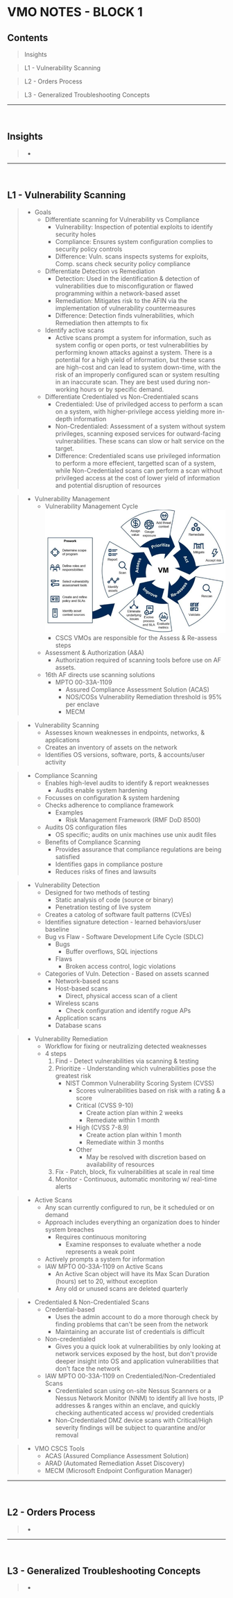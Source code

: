 VMO NOTES - BLOCK 1
===================

Contents
--------

> Insights

> L1 - Vulnerability Scanning

> L2 - Orders Process

> L3 - Generalized Troubleshooting Concepts

---

<br>

## Insights

> - 

---

<br>

## L1 - Vulnerability Scanning

> - Goals
>   - Differentiate scanning for Vulnerability vs Compliance
>       - Vulnerability: Inspection of potential exploits to identify security holes
>       - Compliance: Ensures system configuration complies to security policy controls
>       - Difference: Vuln. scans inspects systems for exploits, Comp. scans check security policy compliance
>   - Differentiate Detection vs Remediation
>       - Detection: Used in the identification & detection of vulnerabilities due to misconfiguration or flawed programming within a network-based asset
>       - Remediation: Mitigates risk to the AFIN via the implementation of vulnerability countermeasures
>       - Difference: Detection finds vulnerabilities, which Remediation then attempts to fix
>   - Identify active scans
>       - Active scans prompt a system for information, such as system config or open ports, or test vulnerabilities by performing known attacks against a system. There is a potential for a high yield of information, but these scans are high-cost and can lead to system down-time, with the risk of an improperly configured scan or system resulting in an inaccurate scan. They are best used during non-working hours or by specific demand.
>   - Differentiate Credentialed vs Non-Credentialed scans
>       - Credentialed: Use of priviledged access to perform a scan on a system, with higher-privilege access yielding more in-depth information
>       - Non-Credentialed: Assessment of a system without system privileges, scanning exposed services for outward-facing vulnerabilities. These scans can slow or halt service on the target.
>       - Difference: Credentialed scans use privileged information to perform a more effecient, targetted scan of a system, while Non-Credentialed scans can perform a scan without privileged access at the cost of lower yield of information and potential disruption of resources

> - Vulnerability Management
>   - Vulnerability Management Cycle  
>         ![image](./images/vulnerability-management-cycle.png)
>     - CSCS VMOs are responsible for the Assess & Re-assess steps
>   - Assessment & Authorization (A&A)
>       - Authorization required of scanning tools before use on AF assets.
>   - 16th AF directs use scanning solutions
>       - MPTO 00-33A-1109
>           - Assured Compliance Assessment Solution (ACAS)
>           - NOS/COSs Vulnerability Remediation threshold is 95% per enclave
>           - MECM

> - Vulnerability Scanning
>   - Assesses known weaknesses in endpoints, networks, & applications
>   - Creates an inventory of assets on the network
>   - Identifies OS versions, software, ports, & accounts/user activity

> - Compliance Scanning
>   - Enables high-level audits to identify & report weaknesses
>       - Audits enable system hardening
>   - Focusses on configuration & system hardening
>   - Checks adherence to compliance framework
>       - Examples
>           - Risk Management Framework (RMF DoD 8500)
>   - Audits OS configuration files
>       - OS specific; audits on unix machines use unix audit files
>   - Benefits of Compliance Scanning
>       - Provides assurance that compliance regulations are being satisfied
>       - Identifies gaps in compliance posture
>       - Reduces risks of fines and lawsuits

> - Vulnerability Detection
>   - Designed for two methods of testing
>       - Static analysis of code (source or binary)
>       - Penetration testing of live system
>   - Creates a catolog of software fault patterns (CVEs)
>   - Identifies signature detection - learned behaviors/user baseline
>   - Bug vs Flaw - Software Development Life Cycle (SDLC)
>       - Bugs
>           - Buffer overflows, SQL injections
>       - Flaws
>           - Broken access control, logic violations
>   - Categories of Vuln. Detection - Based on assets scanned
>       - Network-based scans
>       - Host-based scans
>           - Direct, physical access scan of a client
>       - Wireless scans
>           - Check configuration and identify rogue APs
>       - Application scans
>       - Database scans

> - Vulnerability Remediation
>   - Workflow for fixing or neutralizing detected weaknesses
>   - 4 steps
>       1. Find - Detect vulnerabilities via scanning & testing
>       2. Prioritize - Understanding which vulnerabilities pose the greatest risk
>           - NIST Common Vulnerability Scoring System (CVSS)
>               - Scores vulnerabilities based on risk with a rating & a score
>               - Critical (CVSS 9-10)
>                   - Create action plan within 2 weeks
>                   - Remediate within 1 month
>               - High (CVSS 7-8.9)
>                   - Create action plan within 1 month
>                   - Remediate within 3 months
>               - Other
>                   - May be resolved with discretion based on availability of resources
>       3. Fix - Patch, block, fix vulnerabilities at scale in real time
>       4. Monitor - Continuous, automatic monitoring w/ real-time alerts

> - Active Scans
>   - Any scan currently configured to run, be it scheduled or on demand
>   - Approach includes everything an organization does to hinder system breaches
>       - Requires continuous monitoring
>           - Examine responses to evaluate whether a node represents a weak point
>   - Actively prompts a system for information
>   - IAW MPTO 00-33A-1109 on Active Scans
>       - An Active Scan object will have its Max Scan Duration (hours) set to 20, without exception
>       - Any old or unused scans are deleted quarterly

> - Credentialed & Non-Credentialed Scans
>   - Credential-based
>       - Uses the admin account to do a more thorough check by finding problems that can't be seen from the network
>       - Maintaining an accurate list of credentials is difficult
>   - Non-credentialed
>       - Gives you a quick look at vulnerabilities by only looking at network services exposed by the host, but don't provide deeper insight into OS and application vulnerabilities that don't face the network
>   - IAW MPTO 00-33A-1109 on Credentialed/Non-Credentialed Scans
>       - Credentialed scan using on-site Nessus Scanners or a Nessus Network Monitor (NNM) to identify all live hosts, IP addresses & ranges within an enclave, and quickly checking authenticated access w/ provided credentials
>       - Non-Credentialed DMZ device scans with Critical/High severity findings will be subject to quarantine and/or removal

> - VMO CSCS Tools
>   - ACAS (Assured Compliance Assessment Solution)
>   - ARAD (Automated Remediation Asset Discovery)
>   - MECM (Microsoft Endpoint Configuration Manager)

---

<br>

## L2 - Orders Process

> - 

---

<br>

## L3 - Generalized Troubleshooting Concepts

> - 